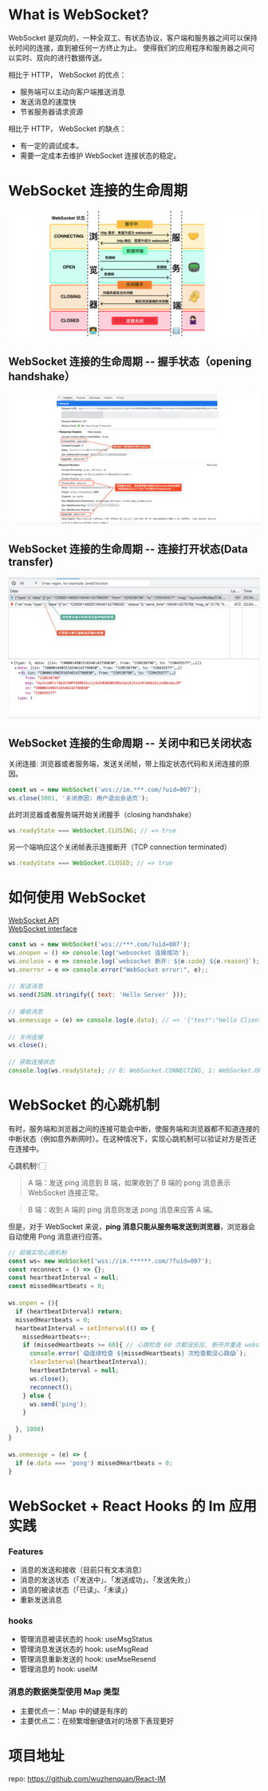 # What is WebSocket?

WebSocket 是双向的，一种全双工、有状态协议，客户端和服务器之间可以保持长时间的连接，直到被任何一方终止为止。
使得我们的应用程序和服务器之间可以实时、双向的进行数据传送。

相比于 HTTP， WebSocket 的优点：
- 服务端可以主动向客户端推送消息
- 发送消息的速度快
- 节省服务器请求资源

相比于 HTTP， WebSocket 的缺点：
- 有一定的调试成本。
- 需要一定成本去维护 WebSocket 连接状态的稳定。

# WebSocket 连接的生命周期

![](https://github.com/wuzhenquan/blog/blob/main/images/Websocket%20+%20React%20Hooks%20%E5%AE%9E%E7%8E%B0%20IM%20Web%20%E5%BA%94%E7%94%A8/uQv3gSw.png?raw=true)
## WebSocket 连接的生命周期 -- 握手状态（opening handshake）

![](https://github.com/wuzhenquan/blog/blob/main/images/Websocket%20+%20React%20Hooks%20%E5%AE%9E%E7%8E%B0%20IM%20Web%20%E5%BA%94%E7%94%A8/SCR-20221231-sv0.png?raw=true) 

## WebSocket 连接的生命周期 -- 连接打开状态(Data transfer)

![](https://github.com/wuzhenquan/blog/blob/main/images/Websocket%20+%20React%20Hooks%20%E5%AE%9E%E7%8E%B0%20IM%20Web%20%E5%BA%94%E7%94%A8/rSUiWCh.png?raw=true)

## WebSocket 连接的生命周期 -- 关闭中和已关闭状态

关闭连接: 浏览器或者服务端，发送关闭帧，带上指定状态代码和关闭连接的原因。
```javascript
const ws = new WebSocket('wss://im.***.com/?uid=007');
ws.close(3001, '关闭原因: 用户退出会话页');
```

此时浏览器或者服务端开始关闭握手（closing handshake）
```javascript
ws.readyState === WebSocket.CLOSING; // => true
```

另一个端响应这个关闭帧表示连接断开（TCP connection terminated）
```javascript
ws.readyState === WebSocket.CLOSED; // => true
```

# 如何使用 WebSocket

[WebSocket API](https://developer.mozilla.org/en-US/docs/Web/API/WebSocket)  
[WebSocket interface](https://i.imgur.com/fTNYUks.png)

```javascript
const ws = new WebSocket('wss://***.com/?uid=007');
ws.onopen = () => console.log('websocket 连接成功');
ws.onclose = e => console.log(`websocket 断开: ${e.code} ${e.reason}`);
ws.onerror = e => console.error("WebSocket error:", e);;

// 发送消息
ws.send(JSON.stringify({ text: 'Hello Server' }));

// 接收消息
ws.onmessage = (e) => console.log(e.data); // => '{"text":"Hello Client"}'

// 关闭连接
ws.close();

// 获取连接状态
console.log(ws.readyState); // 0: WebSocket.CONNECTING, 1: WebSocket.OPEN, 2: WebSocket.CLOSING, 3: WebSocket.CLOSED

```

# WebSocket 的心跳机制

有时，服务端和浏览器之间的连接可能会中断，使服务端和浏览器都不知道连接的中断状态（例如意外断网时）。在这种情况下，实现心跳机制可以验证对方是否还在连接中。

心跳机制👇🏻

> A 端：发送 ping 消息到 B 端，如果收到了 B 端的 pong 消息表示 WebSocket 连接正常。

> B 端：收到 A 端的 ping 消息则发送 pong 消息来应答 A 端。

但是，对于 WebSocket 来说，**ping 消息只能从服务端发送到浏览器**，浏览器会自动使用 Pong 消息进行应答。

```javascript
// 前端实现心跳机制
const ws= new WebSocket('wss://im.******.com/?fuid=007');
const reconnect = () => {};
const heartbeatInterval = null;
const missedHeartbeats = 0;

ws.onpen = (){
  if (heartbeatInterval) return;
  missedHeartbeats = 0;
  heartbeatInterval = setInterval(() => {
    missedHeartbeats++;
    if (missedHeartbeats >= 60){ // 心跳检查 60 次都没反应, 断开并重连 websocket
      console.error(`😱连续检查 ${missedHeartbeats} 次检查都没心跳😱`);
      clearInterval(heartbeatInterval);
      heartbeatInterval = null;
      ws.close();
      reconnect();
    } else {
      ws.send('ping');
    }

  }, 1000)
}

ws.onmessge = (e) => {
  if (e.data === 'pong') missedHeartbeats = 0;
}
````

# WebSocket + React Hooks 的 Im 应用实践

### Features
- 消息的发送和接收（目前只有文本消息）
- 消息的发送状态（「发送中」、「发送成功」、「发送失败」）
- 消息的被读状态（「已读」、「未读」）
- 重新发送消息

### hooks
- 管理消息被读状态的 hook: useMsgStatus
- 管理消息发送状态的 hook: useMsgRead
- 管理消息重新发送的 hook: useMseResend
- 管理消息的 hook: useIM

### 消息的数据类型使用 Map 类型
- 主要优点一：Map 中的键是有序的
- 主要优点二：在频繁增删键值对的场景下表现更好

# 项目地址
repo: https://github.com/wuzhenquan/React-IM